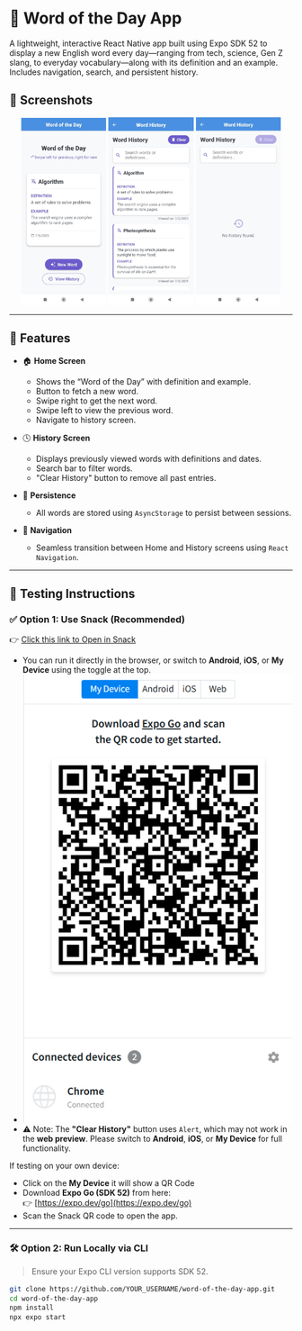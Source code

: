# 📘 Word of the Day App

A lightweight, interactive React Native app built using Expo SDK 52 to display a new English word every day—ranging from tech, science, Gen Z slang, to everyday vocabulary—along with its definition and an example. Includes navigation, search, and persistent history.

## 📸 Screenshots

<p align="center">
  <img src="./assets/preview3.png" alt="Home" width="30%" />
  <img src="./assets/preview2.png" alt="History" width="30%" />
  <img src="./assets/preview1.png" alt="Clear" width="30%" />
</p>

---

## 🚀 Features

- 🏠 **Home Screen**
  - Shows the “Word of the Day” with definition and example.
  - Button to fetch a new word.
  - Swipe right to get the next word.
  - Swipe left to view the previous word.
  - Navigate to history screen.

- 🕓 **History Screen**
  - Displays previously viewed words with definitions and dates.
  - Search bar to filter words.
  - "Clear History" button to remove all past entries.

- 💾 **Persistence**
  - All words are stored using `AsyncStorage` to persist between sessions.

- 🔀 **Navigation**
  - Seamless transition between Home and History screens using `React Navigation`.

---

## 🧪 Testing Instructions

### ✅ Option 1: Use Snack (Recommended)

👉 [Click this link to Open in Snack](https://snack.expo.dev/@ozymozy1010/word-of-the-day)

- You can run it directly in the browser, or switch to **Android**, **iOS**, or **My Device** using the toggle at the top.
- ![Toggle Device Option](./assets/image.png)
- ⚠️ Note: The **"Clear History"** button uses `Alert`, which may not work in the **web preview**. Please switch to **Android**, **iOS**, or **My Device** for full functionality.

If testing on your own device:
- Click on the **My Device** it will show a QR Code
- Download **Expo Go (SDK 52)** from here:  
  👉 [https://expo.dev/go](https://expo.dev/go)
- Scan the Snack QR code to open the app.

---

### 🛠 Option 2: Run Locally via CLI

> Ensure your Expo CLI version supports SDK 52.

```bash
git clone https://github.com/YOUR_USERNAME/word-of-the-day-app.git
cd word-of-the-day-app
npm install
npx expo start

